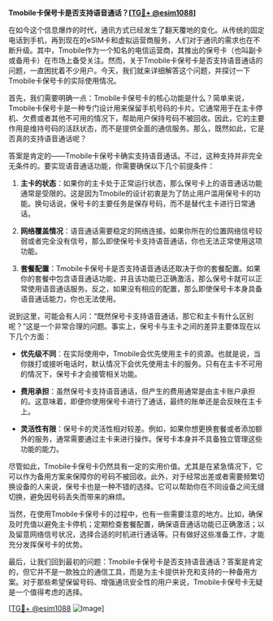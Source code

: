 **Tmobile卡保号卡是否支持语音通话？[[TG💪+ @esim1088](https://t.me/s/esim1088)]**

在如今这个信息爆炸的时代，通讯方式已经发生了翻天覆地的变化。从传统的固定电话到手机，再到现在的eSIM卡和虚拟运营商服务，人们对于通讯的需求也在不断升级。其中，Tmobile作为一个知名的电信运营商，其推出的保号卡（也叫副卡或备用卡）在市场上备受关注。然而，关于Tmobile卡保号卡是否支持语音通话的问题，一直困扰着不少用户。今天，我们就来详细解答这个问题，并探讨一下Tmobile卡保号卡的实际使用情况。

首先，我们需要明确一点：Tmobile卡保号卡的核心功能是什么？简单来说，Tmobile卡保号卡是一种专门设计用来保留手机号码的卡片。它通常用于在主卡停机、欠费或者其他不可用的情况下，帮助用户保持号码不被回收。因此，它的主要作用是维持号码的活跃状态，而不是提供全面的通信服务。那么，既然如此，它是否真的支持语音通话呢？

答案是肯定的——Tmobile卡保号卡确实支持语音通话。不过，这种支持并非完全无条件的。要实现语音通话功能，你需要确保以下几个前提条件：

1. **主卡的状态**：如果你的主卡处于正常运行状态，那么保号卡上的语音通话功能通常是受限的。这是因为Tmobile的设计初衷是为了防止用户滥用保号卡的功能。换句话说，保号卡的主要任务是保存号码，而不是替代主卡进行日常通话。

2. **网络覆盖情况**：语音通话需要稳定的网络连接。如果你所在的位置网络信号较弱或者完全没有信号，那么即使保号卡支持语音通话，你也无法正常使用这项功能。

3. **套餐配置**：Tmobile卡保号卡是否支持语音通话还取决于你的套餐配置。如果你的套餐中包含语音通话功能，并且该功能已正确激活，那么保号卡就可以正常使用语音通话服务。反之，如果没有相应的配置，那么即使保号卡本身具备语音通话能力，你也无法使用。

说到这里，可能会有人问：“既然保号卡支持语音通话，那它和主卡有什么区别呢？”这是一个非常合理的问题。事实上，保号卡与主卡之间的差异主要体现在以下几个方面：

- **优先级不同**：在实际使用中，Tmobile会优先使用主卡的资源。也就是说，当你拨打或接听电话时，默认情况下会优先使用主卡的服务。只有在主卡不可用的情况下，保号卡才会接管相关功能。
  
- **费用承担**：虽然保号卡支持语音通话，但产生的费用通常是由主卡账户承担的。这意味着，即便你使用保号卡进行了通话，最终的账单还是会反映在主卡上。

- **灵活性有限**：保号卡的灵活性相对较差。例如，如果你想更换套餐或者添加额外的服务，通常需要通过主卡来进行操作。保号卡本身并不具备独立管理这些功能的能力。

尽管如此，Tmobile卡保号卡仍然具有一定的实用价值。尤其是在紧急情况下，它可以作为备用方案来保障你的号码不被回收。此外，对于经常出差或者需要频繁切换设备的人来说，保号卡也是一种不错的选择。它可以帮助你在不同设备之间无缝切换，避免因号码丢失而带来的麻烦。

当然，在使用Tmobile卡保号卡的过程中，也有一些需要注意的地方。比如，确保及时充值以避免主卡停机；定期检查套餐配置，确保语音通话功能已正确激活；以及留意网络信号状况，选择合适的时机进行通话等。只有做好这些准备工作，才能充分发挥保号卡的优势。

最后，让我们回到最初的问题：Tmobile卡保号卡是否支持语音通话？答案是肯定的，但它并不是一款独立的通信工具，而是为主卡提供补充和支持的一种备用方案。对于那些希望保留号码、增强通讯安全性的用户来说，Tmobile卡保号卡无疑是一个值得考虑的选择。

[[TG💪+ @esim1088](https://t.me/s/esim1088) ![Image](https://i.postimg.cc/4NQfJmqS/Snipaste-2025-05-13-00-14-12.png)]